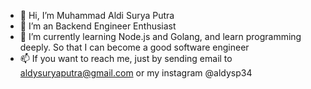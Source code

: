 - 👋 Hi, I’m Muhammad Aldi Surya Putra
- 👀 I’m an Backend Engineer Enthusiast
- 🌱 I’m currently learning Node.js and Golang, and learn programming deeply. So that I can become a good software engineer
- 📫 If you want to reach me, just by sending email to aldysuryaputra@gmail.com or my instagram @aldysp34

<!---
aldysp34/aldysp34 is a ✨ special ✨ repository because its `README.md` (this file) appears on your GitHub profile.
You can click the Preview link to take a look at your changes.
--->

